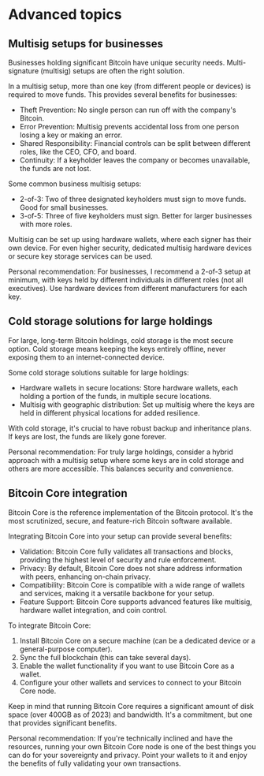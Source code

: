 # Advanced topics

## Multisig setups for businesses

Businesses holding significant Bitcoin have unique security needs. Multi-signature (multisig) setups are often the right solution.

In a multisig setup, more than one key (from different people or devices) is required to move funds. This provides several benefits for businesses:

* Theft Prevention: No single person can run off with the company's Bitcoin.
* Error Prevention: Multisig prevents accidental loss from one person losing a key or making an error.
* Shared Responsibility: Financial controls can be split between different roles, like the CEO, CFO, and board.
* Continuity: If a keyholder leaves the company or becomes unavailable, the funds are not lost.

Some common business multisig setups:

* 2-of-3: Two of three designated keyholders must sign to move funds. Good for small businesses.
* 3-of-5: Three of five keyholders must sign. Better for larger businesses with more roles.

Multisig can be set up using hardware wallets, where each signer has their own device. For even higher security, dedicated multisig hardware devices or secure key storage services can be used.

Personal recommendation: For businesses, I recommend a 2-of-3 setup at minimum, with keys held by different individuals in different roles (not all executives). Use hardware devices from different manufacturers for each key.

## Cold storage solutions for large holdings

For large, long-term Bitcoin holdings, cold storage is the most secure option. Cold storage means keeping the keys entirely offline, never exposing them to an internet-connected device.

Some cold storage solutions suitable for large holdings:

* Hardware wallets in secure locations: Store hardware wallets, each holding a portion of the funds, in multiple secure locations.
* Multisig with geographic distribution: Set up multisig where the keys are held in different physical locations for added resilience.

With cold storage, it's crucial to have robust backup and inheritance plans. If keys are lost, the funds are likely gone forever.

Personal recommendation: For truly large holdings, consider a hybrid approach with a multisig setup where some keys are in cold storage and others are more accessible. This balances security and convenience.

## Bitcoin Core integration

Bitcoin Core is the reference implementation of the Bitcoin protocol. It's the most scrutinized, secure, and feature-rich Bitcoin software available.

Integrating Bitcoin Core into your setup can provide several benefits:

* Validation: Bitcoin Core fully validates all transactions and blocks, providing the highest level of security and rule enforcement.
* Privacy: By default, Bitcoin Core does not share address information with peers, enhancing on-chain privacy.
* Compatibility: Bitcoin Core is compatible with a wide range of wallets and services, making it a versatile backbone for your setup.
* Feature Support: Bitcoin Core supports advanced features like multisig, hardware wallet integration, and coin control.

To integrate Bitcoin Core:

1. Install Bitcoin Core on a secure machine (can be a dedicated device or a general-purpose computer).
2. Sync the full blockchain (this can take several days).
3. Enable the wallet functionality if you want to use Bitcoin Core as a wallet.
4. Configure your other wallets and services to connect to your Bitcoin Core node.

Keep in mind that running Bitcoin Core requires a significant amount of disk space (over 400GB as of 2023) and bandwidth. It's a commitment, but one that provides significant benefits.

Personal recommendation: If you're technically inclined and have the resources, running your own Bitcoin Core node is one of the best things you can do for your sovereignty and privacy. Point your wallets to it and enjoy the benefits of fully validating your own transactions.
